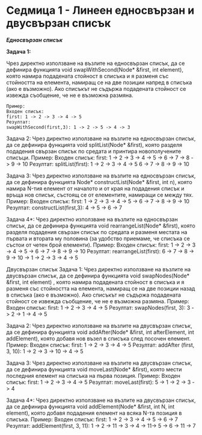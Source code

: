 # Седмица 1 - Линеен едносвързан и двусвързан списък

***Едносвързан списък***

**Задача 1:** 

Чрез директно използване на възлите на едносвързан списък, да се дефинира функцията void swapWithSecond(Node* &first, int element), която намира подадената стойност в списъка и я разменя със стойността на елемента, намиращ се на две позиции напред в списъка (ако е възможно). Ако списъкът не съдържа подадената стойност се извежда съобщение, че не е възможна размяна.

```
Пример:
Входен списък: 
first: 1 -> 2 -> 3 -> 4 -> 5
Резултат:
swapWithSecond(first,3): 1 -> 2 -> 5 -> 4 -> 3
```

Задача 2: 
Чрез директно използване на възлите на едносвързан списък, да се дефинира функцията void splitList(Node* &first), която разделя подадения свързан списък по средата и принтира новополучените списъци.
Пример:
Входен списък: 
first: 1 -> 2 -> 3 -> 4 -> 5 -> 6 -> 7 -> 8 -> 9 -> 10
Резултат:
splitList(first): 
1 -> 2 -> 3 -> 4 -> 5
6 -> 7 -> 8 -> 9 -> 10

Задача 3: 
Чрез директно използване на възлите на едносвързан списък, да се дефинира функцията Node* constructList(Node* &first, int n), която намира N-тия елемент от началото и от края на подадения списък и връща нов списък, състоящ се от елементите, намиращи се между тях.
Пример:
Входен списък: 
first: 1 -> 2 -> 3 -> 4 -> 5 -> 6 -> 7 -> 8 -> 9 -> 10
Резултат:
constructList(first,3): 4 -> 5 -> 6 -> 7


Задача 4*: 
Чрез директно използване на възлите на едносвързан списък, да се дефинира функцията void rearrangeList(Node* &first), която разделя подадения свързан списък по средата и разменя местата на първата и втората му половина (за удобство приемаме, че списъка се състои от четен брой елементи).
Пример:
Входен списък: 
first: 1 -> 2 -> 3 -> 4 -> 5 -> 6 -> 7 -> 8 -> 9 -> 10
Резултат:
rearrangeList(first): 6 -> 7 -> 8 -> 9 -> 10 -> 1 -> 2 -> 3 -> 4 -> 5

Двусвързан списък
Задача 1: 
Чрез директно използване на възлите на двусвързан списък, да се дефинира функцията void swapNodes(Node* &first, int element) , която намира подадената стойност в списъка и я разменя със стойността на елемента, намиращ се на две позиции назад в списъка (ако е възможно). Ако списъкът не съдържа подадената стойност се извежда съобщение, че не е възможна размяна.
Пример:
Входен списък: 
first: 1 -> 2 -> 3 -> 4 -> 5 
Резултат:
swapNodes(first, 3): 3 -> 2 -> 1 -> 4 -> 5

Задача 2:
Чрез директно използване на възлите на двусвързан списък, да се дефинира функцията void addAfter(Node* &first, int afterElement, int addElement), която добавя нов възел в списъка след посочен елемент.
Пример:
Входен списък: 
first: 1 -> 2 -> 3 -> 4 -> 5 
Резултат:
addAfter (first, 3, 10): 1 -> 2 -> 3 -> 10 -> 4 -> 5

Задача 3:
Чрез директно използване на възлите на двусвързан списък, да се дефинира функцията void moveLast(Node* &first), която мести последния елемент на списъка на първа позиция.
Пример:
Входен списък: 
first: 1 -> 2 -> 3 -> 4 -> 5 
Резултат:
moveLast(first): 5 -> 1 -> 2 -> 3 -> 4 


Задача 4*:
Чрез директно използване на възлите на двусвързан списък, да се дефинира функцията void addElement(Node* &first, int N, int element), която добавя подадения елемент на всяка N-та позиция в списъка.
Пример:
Входен списък: 
first: 1 -> 2 -> 3 -> 4 -> 5 -> 6 -> 7 
Резултат:
addElement(first, 3, 11): 1 -> 2 -> 11 -> 3 -> 4 -> 11-> 5 -> 6 -> 11 -> 7 


